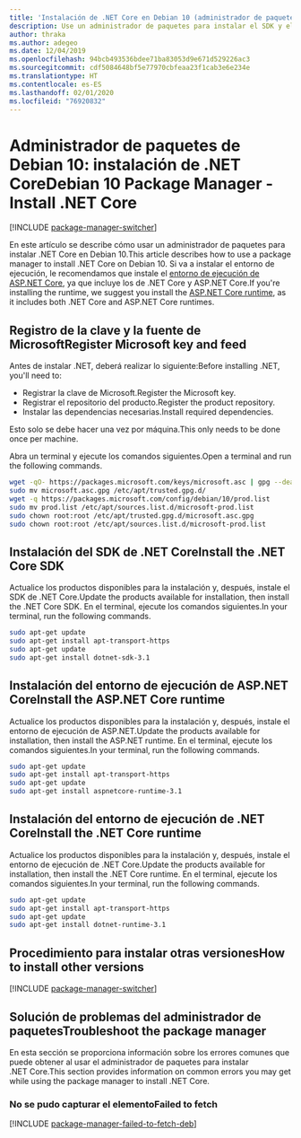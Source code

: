 ```yaml
---
title: 'Instalación de .NET Core en Debian 10 (administrador de paquetes): .NET Core'
description: Use un administrador de paquetes para instalar el SDK y el entorno de ejecución de .NET Core en Debian 10.
author: thraka
ms.author: adegeo
ms.date: 12/04/2019
ms.openlocfilehash: 94bcb493536bdee71ba83053d9e671d529226ac3
ms.sourcegitcommit: cdf5084648bf5e77970cbfeaa23f1cab3e6e234e
ms.translationtype: HT
ms.contentlocale: es-ES
ms.lasthandoff: 02/01/2020
ms.locfileid: "76920832"
---
```

# <a name="debian-10-package-manager---install-net-core"></a><span data-ttu-id="2f133-103">Administrador de paquetes de Debian 10: instalación de .NET Core</span><span class="sxs-lookup"><span data-stu-id="2f133-103">Debian 10 Package Manager - Install .NET Core</span></span>

[!INCLUDE [package-manager-switcher](./includes/package-manager-switcher.md)]

<span data-ttu-id="2f133-104">En este artículo se describe cómo usar un administrador de paquetes para instalar .NET Core en Debian 10.</span><span class="sxs-lookup"><span data-stu-id="2f133-104">This article describes how to use a package manager to install .NET Core on Debian 10.</span></span> <span data-ttu-id="2f133-105">Si va a instalar el entorno de ejecución, le recomendamos que instale el [entorno de ejecución de ASP.NET Core](#install-the-aspnet-core-runtime), ya que incluye los de .NET Core y ASP.NET Core.</span><span class="sxs-lookup"><span data-stu-id="2f133-105">If you're installing the runtime, we suggest you install the [ASP.NET Core runtime](#install-the-aspnet-core-runtime), as it includes both .NET Core and ASP.NET Core runtimes.</span></span>

## <a name="register-microsoft-key-and-feed"></a><span data-ttu-id="2f133-106">Registro de la clave y la fuente de Microsoft</span><span class="sxs-lookup"><span data-stu-id="2f133-106">Register Microsoft key and feed</span></span>

<span data-ttu-id="2f133-107">Antes de instalar .NET, deberá realizar lo siguiente:</span><span class="sxs-lookup"><span data-stu-id="2f133-107">Before installing .NET, you'll need to:</span></span>

- <span data-ttu-id="2f133-108">Registrar la clave de Microsoft.</span><span class="sxs-lookup"><span data-stu-id="2f133-108">Register the Microsoft key.</span></span>
- <span data-ttu-id="2f133-109">Registrar el repositorio del producto.</span><span class="sxs-lookup"><span data-stu-id="2f133-109">Register the product repository.</span></span>
- <span data-ttu-id="2f133-110">Instalar las dependencias necesarias.</span><span class="sxs-lookup"><span data-stu-id="2f133-110">Install required dependencies.</span></span>

<span data-ttu-id="2f133-111">Esto solo se debe hacer una vez por máquina.</span><span class="sxs-lookup"><span data-stu-id="2f133-111">This only needs to be done once per machine.</span></span>

<span data-ttu-id="2f133-112">Abra un terminal y ejecute los comandos siguientes.</span><span class="sxs-lookup"><span data-stu-id="2f133-112">Open a terminal and run the following commands.</span></span>

```bash
wget -qO- https://packages.microsoft.com/keys/microsoft.asc | gpg --dearmor > microsoft.asc.gpg
sudo mv microsoft.asc.gpg /etc/apt/trusted.gpg.d/
wget -q https://packages.microsoft.com/config/debian/10/prod.list
sudo mv prod.list /etc/apt/sources.list.d/microsoft-prod.list
sudo chown root:root /etc/apt/trusted.gpg.d/microsoft.asc.gpg
sudo chown root:root /etc/apt/sources.list.d/microsoft-prod.list
```

## <a name="install-the-net-core-sdk"></a><span data-ttu-id="2f133-113">Instalación del SDK de .NET Core</span><span class="sxs-lookup"><span data-stu-id="2f133-113">Install the .NET Core SDK</span></span>

<span data-ttu-id="2f133-114">Actualice los productos disponibles para la instalación y, después, instale el SDK de .NET Core.</span><span class="sxs-lookup"><span data-stu-id="2f133-114">Update the products available for installation, then install the .NET Core SDK.</span></span> <span data-ttu-id="2f133-115">En el terminal, ejecute los comandos siguientes.</span><span class="sxs-lookup"><span data-stu-id="2f133-115">In your terminal, run the following commands.</span></span>

```bash
sudo apt-get update
sudo apt-get install apt-transport-https
sudo apt-get update
sudo apt-get install dotnet-sdk-3.1
```

## <a name="install-the-aspnet-core-runtime"></a><span data-ttu-id="2f133-116">Instalación del entorno de ejecución de ASP.NET Core</span><span class="sxs-lookup"><span data-stu-id="2f133-116">Install the ASP.NET Core runtime</span></span>

<span data-ttu-id="2f133-117">Actualice los productos disponibles para la instalación y, después, instale el entorno de ejecución de ASP.NET.</span><span class="sxs-lookup"><span data-stu-id="2f133-117">Update the products available for installation, then install the ASP.NET runtime.</span></span> <span data-ttu-id="2f133-118">En el terminal, ejecute los comandos siguientes.</span><span class="sxs-lookup"><span data-stu-id="2f133-118">In your terminal, run the following commands.</span></span>

```bash
sudo apt-get update
sudo apt-get install apt-transport-https
sudo apt-get update
sudo apt-get install aspnetcore-runtime-3.1
```

## <a name="install-the-net-core-runtime"></a><span data-ttu-id="2f133-119">Instalación del entorno de ejecución de .NET Core</span><span class="sxs-lookup"><span data-stu-id="2f133-119">Install the .NET Core runtime</span></span>

<span data-ttu-id="2f133-120">Actualice los productos disponibles para la instalación y, después, instale el entorno de ejecución de .NET Core.</span><span class="sxs-lookup"><span data-stu-id="2f133-120">Update the products available for installation, then install the .NET Core runtime.</span></span> <span data-ttu-id="2f133-121">En el terminal, ejecute los comandos siguientes.</span><span class="sxs-lookup"><span data-stu-id="2f133-121">In your terminal, run the following commands.</span></span>

```bash
sudo apt-get update
sudo apt-get install apt-transport-https
sudo apt-get update
sudo apt-get install dotnet-runtime-3.1
```

## <a name="how-to-install-other-versions"></a><span data-ttu-id="2f133-122">Procedimiento para instalar otras versiones</span><span class="sxs-lookup"><span data-stu-id="2f133-122">How to install other versions</span></span>

[!INCLUDE [package-manager-switcher](./includes/package-manager-heading-hack-pkgname.md)]

## <a name="troubleshoot-the-package-manager"></a><span data-ttu-id="2f133-123">Solución de problemas del administrador de paquetes</span><span class="sxs-lookup"><span data-stu-id="2f133-123">Troubleshoot the package manager</span></span>

<span data-ttu-id="2f133-124">En esta sección se proporciona información sobre los errores comunes que puede obtener al usar el administrador de paquetes para instalar .NET Core.</span><span class="sxs-lookup"><span data-stu-id="2f133-124">This section provides information on common errors you may get while using the package manager to install .NET Core.</span></span>

### <a name="failed-to-fetch"></a><span data-ttu-id="2f133-125">No se pudo capturar el elemento</span><span class="sxs-lookup"><span data-stu-id="2f133-125">Failed to fetch</span></span>

[!INCLUDE [package-manager-failed-to-fetch-deb](includes/package-manager-failed-to-fetch-deb.md)]
